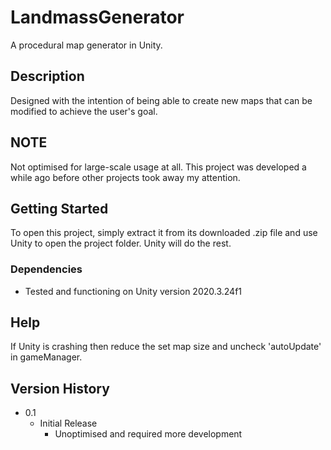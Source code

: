 # LandmassGenerator
A procedural map generator in Unity. 

## Description

Designed with the intention of being able to create new maps that can be modified to achieve the user's goal.

## NOTE

Not optimised for large-scale usage at all. This project was developed a while ago before other projects took away my attention.

## Getting Started

To open this project, simply extract it from its downloaded .zip file and use Unity to open the project folder. Unity will do the rest.

### Dependencies

* Tested and functioning on Unity version 2020.3.24f1

## Help

If Unity is crashing then reduce the set map size and uncheck 'autoUpdate' in gameManager.

## Version History

* 0.1
    * Initial Release
        * Unoptimised and required more development